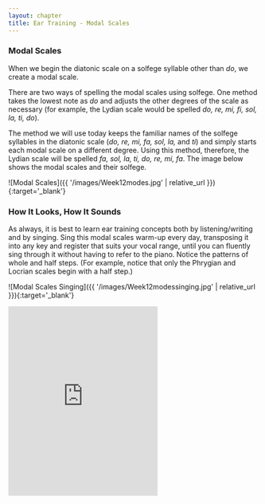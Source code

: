 ```yaml
---
layout: chapter
title: Ear Training - Modal Scales
---
```


### Modal Scales

When we begin the diatonic scale on a solfege syllable other than *do*, we create a modal scale. 

There are two ways of spelling the modal scales using solfege. One method takes the lowest note as *do* and adjusts the other degrees of the scale as necessary (for example, the Lydian scale would be spelled *do, re, mi, fi, sol, la, ti, do*).

The method we will use today keeps the familiar names of the solfege syllables in the diatonic scale (*do, re, mi, fa, sol, la,* and *ti*) and simply starts each modal scale on a different degree. Using this method, therefore, the Lydian scale will be spelled *fa, sol, la, ti, do, re, mi, fa*. The image below shows the modal scales and their solfege.

![Modal Scales]({{ '/images/Week12modes.jpg' | relative_url }}){:target='_blank'}

### How It Looks, How It Sounds

As always, it is best to learn ear training concepts both by listening/writing and by singing. Sing this modal scales warm-up every day, transposing it into any key and register that suits your vocal range, until you can fluently sing through it without having to refer to the piano. Notice the patterns of whole and half steps. (For example, notice that only the Phrygian and Locrian scales begin with a half step.) 

![Modal Scales Singing]({{ '/images/Week12modessinging.jpg' | relative_url }}){:target='_blank'}

<iframe src="https://open.spotify.com/embed/playlist/4uzxNesCDcqJxUiVzUgz9C" width="300" height="380" frameborder="0" allowtransparency="true" allow="encrypted-media"></iframe>